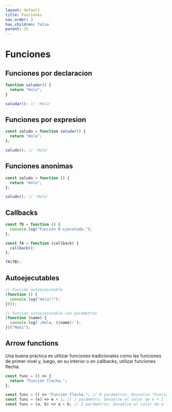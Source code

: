 ```yaml
---
layout: default
title: Funciones
nav_order: 3
has_children: false
parent: JS
---
```


# Funciones

## Funciones por declaracion
```js
function saludar() {
  return "Hola";
}

saludar(); // 'Hola'
```

## Funciones por expresion
```js
const saludo = function saludar() {
  return "Hola";
};

saludo(); // 'Hola'
```

## Funciones anonimas
```js
const saludo = function () {
  return "Hola";
};

saludo(); // 'Hola'
```

## Callbacks
```js
const fB = function () {
  console.log("Función B ejecutada.");
};

const fA = function (callback) {
  callback();
};

fA(fB);
```

## Autoejecutables
```js
// Función autoejecutable
(function () {
  console.log("Hola!!");
})();

// Función autoejecutable con parámetros
(function (name) {
  console.log(`¡Hola, ${name}!`);
})("Manz");
```

## Arrow functions
Una buena práctica es utilizar funciones tradicionales como las funciones de primer nivel y, luego, en su interior o en callbacks, utilizar funciones flecha.

```js
const func = () => {
  return "Función flecha.";
};

const func = () => "Función flecha."; // 0 parámetros: Devuelve "Función flecha"
const func = (e) => e + 1; // 1 parámetro: Devuelve el valor de e + 1
const func = (a, b) => a + b; // 2 parámetros: Devuelve el valor de a + b
```
